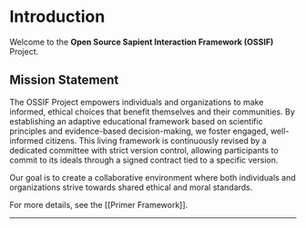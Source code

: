 # Introduction

Welcome to the **Open Source Sapient Interaction Framework (OSSIF)** Project.

## Mission Statement

The OSSIF Project empowers individuals and organizations to make informed, ethical choices that benefit themselves and their communities. By establishing an adaptive educational framework based on scientific principles and evidence-based decision-making, we foster engaged, well-informed citizens. This living framework is continuously revised by a dedicated committee with strict version control, allowing participants to commit to its ideals through a signed contract tied to a specific version.

Our goal is to create a collaborative environment where both individuals and organizations strive towards shared ethical and moral standards.

For more details, see the [[Primer Framework]].

---
